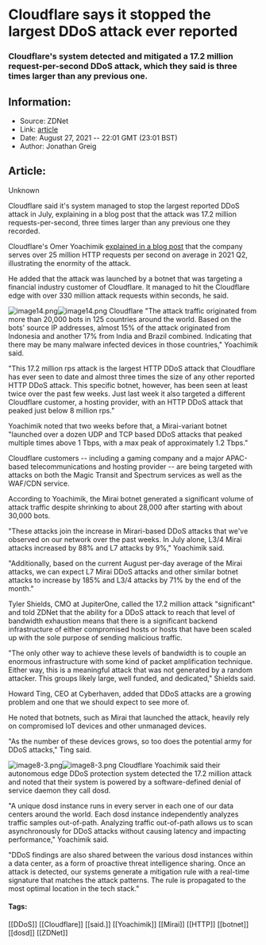 # Cloudflare says it stopped the largest DDoS attack ever reported
### Cloudflare's system detected and mitigated a 17.2 million request-per-second DDoS attack, which they said is three times larger than any previous one.

## Information:
+ Source: ZDNet
+ Link: [article](https://www.zdnet.com/article/cloudflare-says-it-stopped-the-largest-ddos-attack-ever-reported/)
+ Date: August 27, 2021 -- 22:01 GMT (23:01 BST)
+ Author: Jonathan Greig


## Article:
Unknown

Cloudflare said it's system managed to stop the largest reported DDoS attack in July, explaining in a blog post that the attack was 17.2 million requests-per-second, three times larger than any previous one they recorded. 

Cloudflare's Omer Yoachimik [explained in a blog post](https://blog.cloudflare.com/cloudflare-thwarts-17-2m-rps-ddos-attack-the-largest-ever-reported/) that the company serves over 25 million HTTP requests per second on average in 2021 Q2, illustrating the enormity of the attack. 

He added that the attack was launched by a botnet that was targeting a financial industry customer of Cloudflare. It managed to hit the Cloudflare edge with over 330 million attack requests within seconds, he said. 

![image14.png](https://www.zdnet.com/a/hub/i/r/2021/08/27/8fb16e3a-e087-40dc-b149-a1a0bfa9bc78/resize/470xauto/b8a15f813354eba66f87c299afa4e97c/image14.png)![image14.png](https://www.zdnet.com/a/hub/i/r/2021/08/27/8fb16e3a-e087-40dc-b149-a1a0bfa9bc78/resize/470xauto/b8a15f813354eba66f87c299afa4e97c/image14.png)
 Cloudflare
 "The attack traffic originated from more than 20,000 bots in 125 countries around the world. Based on the bots' source IP addresses, almost 15% of the attack originated from Indonesia and another 17% from India and Brazil combined. Indicating that there may be many malware infected devices in those countries," Yoachimik said. 

"This 17.2 million rps attack is the largest HTTP DDoS attack that Cloudflare has ever seen to date and almost three times the size of any other reported HTTP DDoS attack. This specific botnet, however, has been seen at least twice over the past few weeks. Just last week it also targeted a different Cloudflare customer, a hosting provider, with an HTTP DDoS attack that peaked just below 8 million rps."

Yoachimik noted that two weeks before that, a Mirai-variant botnet "launched over a dozen UDP and TCP based DDoS attacks that peaked multiple times above 1 Tbps, with a max peak of approximately 1.2 Tbps." 

Cloudflare customers -- including a gaming company and a major APAC-based telecommunications and hosting provider -- are being targeted with attacks on both the Magic Transit and Spectrum services as well as the WAF/CDN service. 






According to Yoachimik, the Mirai botnet generated a significant volume of attack traffic despite shrinking to about 28,000 after starting with about 30,000 bots. 

"These attacks join the increase in Mirari-based DDoS attacks that we've observed on our network over the past weeks. In July alone, L3/4 Mirai attacks increased by 88% and L7 attacks by 9%," Yoachimik said. 

"Additionally, based on the current August per-day average of the Mirai attacks, we can expect L7 Mirai DDoS attacks and other similar botnet attacks to increase by 185% and L3/4 attacks by 71% by the end of the month."


Tyler Shields, CMO at JupiterOne, called the 17.2 million attack "significant" and told ZDNet that the ability for a DDoS attack to reach that level of bandwidth exhaustion means that there is a significant backend infrastructure of either compromised hosts or hosts that have been scaled up with the sole purpose of sending malicious traffic. 

"The only other way to achieve these levels of bandwidth is to couple an enormous infrastructure with some kind of packet amplification technique. Either way, this is a meaningful attack that was not generated by a random attacker. This groups likely large, well funded, and dedicated," Shields said. 

Howard Ting, CEO at Cyberhaven, added that DDoS attacks are a growing problem and one that we should expect to see more of. 

He noted that botnets, such as Mirai that launched the attack, heavily rely on compromised IoT devices and other unmanaged devices. 

"As the number of these devices grows, so too does the potential army for DDoS attacks," Ting said.

![image8-3.png]()![image8-3.png](https://www.zdnet.com/a/hub/i/r/2021/08/27/6136748f-0b67-4650-be5f-e1fec749367a/resize/470xauto/1312f543bb797b0c00401d5234917727/image8-3.png)
 Cloudflare
 Yoachimik said their autonomous edge DDoS protection system detected the 17.2 million attack and noted that their system is powered by a software-defined denial of service daemon they call dosd.

"A unique dosd instance runs in every server in each one of our data centers around the world. Each dosd instance independently analyzes traffic samples out-of-path. Analyzing traffic out-of-path allows us to scan asynchronously for DDoS attacks without causing latency and impacting performance," Yoachimik said.  

"DDoS findings are also shared between the various dosd instances within a data center, as a form of proactive threat intelligence sharing. Once an attack is detected, our systems generate a mitigation rule with a real-time signature that matches the attack patterns. The rule is propagated to the most optimal location in the tech stack." 





#### Tags:
[[DDoS]] [[Cloudflare]] [[said.]] [[Yoachimik]] [[Mirai]] [[HTTP]] [[botnet]] [[dosd]] [[ZDNet]]

